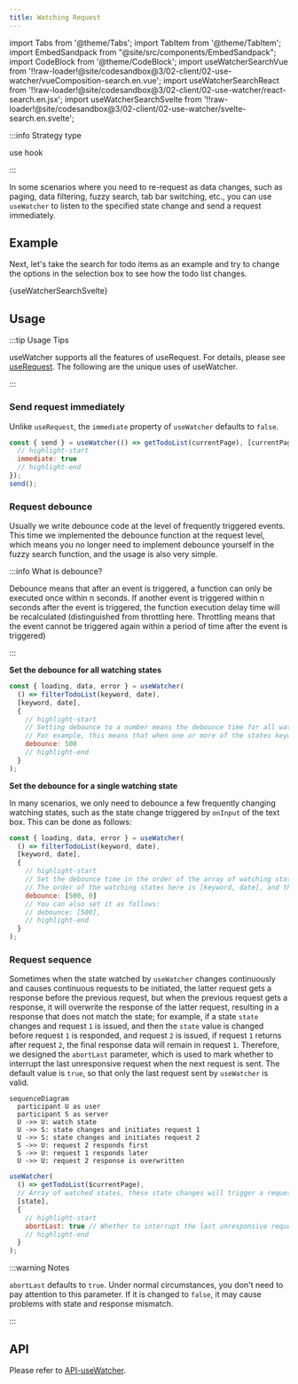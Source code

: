 ```yaml
---
title: Watching Request
---
```


import Tabs from '@theme/Tabs';
import TabItem from '@theme/TabItem';
import EmbedSandpack from "@site/src/components/EmbedSandpack";
import CodeBlock from '@theme/CodeBlock';
import useWatcherSearchVue from '!!raw-loader!@site/codesandbox@3/02-client/02-use-watcher/vueComposition-search.en.vue';
import useWatcherSearchReact from '!!raw-loader!@site/codesandbox@3/02-client/02-use-watcher/react-search.en.jsx';
import useWatcherSearchSvelte from '!!raw-loader!@site/codesandbox@3/02-client/02-use-watcher/svelte-search.en.svelte';

:::info Strategy type

use hook

:::

In some scenarios where you need to re-request as data changes, such as paging, data filtering, fuzzy search, tab bar switching, etc., you can use `useWatcher` to listen to the specified state change and send a request immediately.

## Example

Next, let's take the search for todo items as an example and try to change the options in the selection box to see how the todo list changes.
<Tabs groupId="framework">
<TabItem value="1" label="vue">

<EmbedSandpack template="vue" mainFile={useWatcherSearchVue} editorHeight={800} />

</TabItem>
<TabItem value="2" label="react">

<EmbedSandpack template="react" mainFile={useWatcherSearchReact} editorHeight={800} />

</TabItem>
<TabItem value="3" label="svelte">

<CodeBlock language="html">{useWatcherSearchSvelte}</CodeBlock>

</TabItem>
</Tabs>

## Usage

:::tip Usage Tips

useWatcher supports all the features of useRequest. For details, please see [useRequest](/next/tutorial/client/strategy/use-request). The following are the unique uses of useWatcher.

:::

### Send request immediately

Unlike `useRequest`, the `immediate` property of `useWatcher` defaults to `false`.

```javascript
const { send } = useWatcher(() => getTodoList(currentPage), [currentPage], {
  // highlight-start
  immediate: true
  // highlight-end
});
send();
```

### Request debounce

Usually we write debounce code at the level of frequently triggered events. This time we implemented the debounce function at the request level, which means you no longer need to implement debounce yourself in the fuzzy search function, and the usage is also very simple.

:::info What is debounce?

Debounce means that after an event is triggered, a function can only be executed once within n seconds. If another event is triggered within n seconds after the event is triggered, the function execution delay time will be recalculated (distinguished from throttling here. Throttling means that the event cannot be triggered again within a period of time after the event is triggered)

:::

**Set the debounce for all watching states**

```javascript
const { loading, data, error } = useWatcher(
  () => filterTodoList(keyword, date),
  [keyword, date],
  {
    // highlight-start
    // Setting debounce to a number means the debounce time for all watching states in milliseconds
    // For example, this means that when one or more of the states keyword and date change, the request will be sent after 500ms
    debounce: 500
    // highlight-end
  }
);
```

**Set the debounce for a single watching state**

In many scenarios, we only need to debounce a few frequently changing watching states, such as the state change triggered by `onInput` of the text box. This can be done as follows:

```javascript
const { loading, data, error } = useWatcher(
  () => filterTodoList(keyword, date),
  [keyword, date],
  {
    // highlight-start
    // Set the debounce time in the order of the array of watching states. 0 or no transmission means no debounce
    // The order of the watching states here is [keyword, date], and the debounce array is set to [500, 0], which means that only the keyword is set to debounce
    debounce: [500, 0]
    // You can also set it as follows:
    // debounce: [500],
    // highlight-end
  }
);
```

### Request sequence

Sometimes when the state watched by `useWatcher` changes continuously and causes continuous requests to be initiated, the latter request gets a response before the previous request, but when the previous request gets a response, it will overwrite the response of the latter request, resulting in a response that does not match the state; for example, if a state `state` changes and request `1` is issued, and then the `state` value is changed before request `1` is responded, and request `2` is issued, if request `1` returns after request `2`, the final response data will remain in request `1`.
Therefore, we designed the `abortLast` parameter, which is used to mark whether to interrupt the last unresponsive request when the next request is sent. The default value is `true`, so that only the last request sent by `useWatcher` is valid.

```mermaid
sequenceDiagram
  participant U as user
  participant S as server
  U ->> U: watch state
  U ->> S: state changes and initiates request 1
  U ->> S: state changes and initiates request 2
  S ->> U: request 2 responds first
  S ->> U: request 1 responds later
  U ->> U: request 2 response is overwritten
```

```javascript
useWatcher(
  () => getTodoList($currentPage),
  // Array of watched states, these state changes will trigger a request
  [state],
  {
    // highlight-start
    abortLast: true // Whether to interrupt the last unresponsive request, the default is true
    // highlight-end
  }
);
```

:::warning Notes

`abortLast` defaults to `true`. Under normal circumstances, you don't need to pay attention to this parameter. If it is changed to `false`, it may cause problems with state and response mismatch.

:::

## API

Please refer to [API-useWatcher](/next/api/core-hooks#usewatcher).
